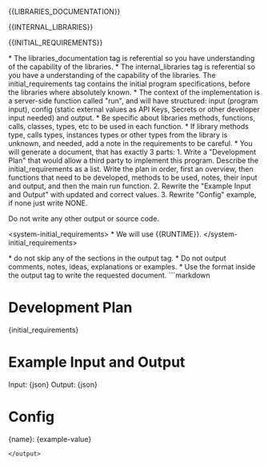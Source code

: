 {{LIBRARIES_DOCUMENTATION}}

{{INTERNAL_LIBRARIES}}

{{INITIAL_REQUIREMENTS}}

<rules>
* The libraries_documentation tag is referential so you have understanding of the capability of the libraries.
* The internal_libraries tag is referential so you have a understanding of the capability of the libraries.
The initial_requirements tag contains the initial program specifications, before the libraries where absolutely known.
* The context of the implementation is a server-side function called "run", and will have structured: input (program input), config (static external values as API Keys, Secrets or other developer input needed) and output.
* Be specific about libraries methods, functions, calls, classes, types, etc to be used in each function.
* If library methods type, calls types, instances types or other types from the library is unknown, and needed, add a note in the requirements to be careful.
* You will generate a document, that has exactly 3 parts:
    1. Write a "Development Plan" that would allow a third party to implement this program. Describe the initial_requirements as a list. Write the plan in order, first an overview, then functions that need to be developed, methods to be used, notes, their input and output, and then the main run function.
    2. Rewrite the "Example Input and Output" with updated and correct values.
    3. Rewrite "Config" example, if none just write NONE.

Do not write any other output or source code.
</rules>

<system-initial_requirements>
    * We will use {{RUNTIME}}.
</system-initial_requirements>

<formating>
* do not skip any of the sections in the output tag.
* Do not output comments, notes, ideas, explanations or examples.
* Use the format inside the output tag to write the requested document.
</formating>

<output>
```markdown

# Development Plan

{initial_requirements}

# Example Input and Output

Input: {json}
Output: {json}

# Config

{name}: {example-value}

```
</output>

